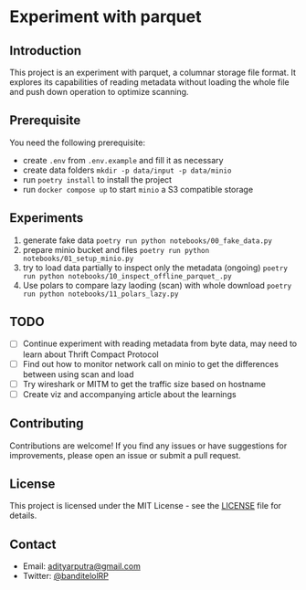 # Experiment with parquet

## Introduction

This project is an experiment with parquet, a columnar storage file format. It explores its capabilities of reading metadata without loading the whole file and push down operation to optimize scanning.

## Prerequisite

You need the following prerequisite:
- create `.env` from `.env.example` and fill it as necessary
- create data folders `mkdir -p data/input -p data/minio`
- run `poetry install` to install the project
- run `docker compose up` to start `minio` a S3 compatible storage


## Experiments

1. generate fake data `poetry run python notebooks/00_fake_data.py`
2. prepare minio bucket and files `poetry run python notebooks/01_setup_minio.py`
3. try to load data partially to inspect only the metadata (ongoing) `poetry run python notebooks/10_inspect_offline_parquet_.py`
4. Use polars to compare lazy laoding (scan) with whole download `poetry run python notebooks/11_polars_lazy.py`

## TODO

- [ ] Continue experiment with reading metadata from byte data, may need to learn about Thrift Compact Protocol
- [ ] Find out how to monitor network call on minio to get the differences between using scan and load
- [ ] Try wireshark or MITM to get the traffic size based on hostname
- [ ] Create viz and accompanying article about the learnings

## Contributing

Contributions are welcome! If you find any issues or have suggestions for improvements, please open an issue or submit a pull request.

## License

This project is licensed under the MIT License - see the [LICENSE](LICENSE) file for details.

## Contact

- Email: adityarputra@gmail.com
- Twitter: [@banditelolRP](https://twitter.com/banditelolRP)
